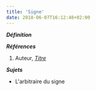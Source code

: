 ```yaml
---
title: 'Signe'
date: 2018-06-07T16:12:48+02:00
---
```


***Définition*** 

>

***Références***

1. Auteur, <u>*Titre*</u>

***Sujets***

- L'arbitraire du signe

